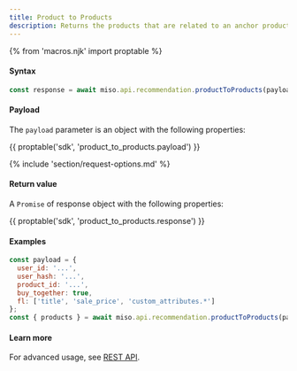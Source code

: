 ```yaml
---
title: Product to Products
description: Returns the products that are related to an anchor product (often the product the user is currently engaging with) and are also likely to drive conversions by connecting with the user’s interests. 
---
```

{% from 'macros.njk' import proptable %}

#### Syntax
```js
const response = await miso.api.recommendation.productToProducts(payload, options);
```

#### Payload
The `payload` parameter is an object with the following properties:

{{ proptable('sdk', 'product_to_products.payload') }}

{% include 'section/request-options.md' %}

#### Return value
A `Promise` of response object with the following properties:

{{ proptable('sdk', 'product_to_products.response') }}

#### Examples
```js
const payload = {
  user_id: '...',
  user_hash: '...',
  product_id: '...',
  buy_together: true,
  fl: ['title', 'sale_price', 'custom_attributes.*']
};
const { products } = await miso.api.recommendation.productToProducts(payload);
```

#### Learn more
For advanced usage, see [REST API](https://api.askmiso.com/#operation/product_to_products_v1_recommendation_product_to_products_post).
